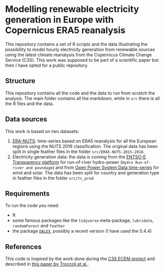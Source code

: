 # Modelling renewable electricity generation in Europe with Copernicus ERA5 reanalysis

This repository contains a set of R scripts and the data illustrating the possibility to model hourly electricity generation from renewable sources using the latest climate reanalysis from the Copernicus Climate Change Service (C3S). This work was supposed to be part of a scientific paper but then I have opted for a public repository. 

## Structure

This repository contains all the code and the data to run from scratch the analysis. The main folder contains all the markdown, while in `src` there is all the R files and the data.

## Data sources

This work is based on two datasets:

1.  [ERA-NUTS](https://zenodo.org/record/2650191#.XYkN9JMzY3E): time-series based on ERA5 reanalysis for all the European regions using the NUTS 2016 classification. The original data has been split in single feather files in the folder `src/ERA5-NUTS-2015-2018`. 
2.  Electricity generation data: the data is coming from the [ENTSO-E Transparency platform](https://transparency.entsoe.eu/dashboard/show) for run-of-river hydro-power (`Hydro Run-of-river and poundage`) and from [Open Power System Data time-series](https://data.open-power-system-data.org/time_series/2018-06-30) for wind and solar. The data has been split for country and generation type in feather files in the folder `src/ts_prod`. 

## Requirements

To run the code you need:
* R
* some famous packages like the `tidyverse` meta-package, `lubridate`, `randomForest` and `feather`
* the package [`DALEX`](https://modeloriented.github.io/DALEX/), possibly a recent version (I have used the 0.4.4)

## References
This code is inspired by the work done during the [C3S ECEM project](https://climate.copernicus.eu/european-climate-energy-mixes) and described in [this paper by Troccoli et al.](https://www.adv-sci-res.net/15/191/2018/).
